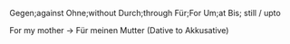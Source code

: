 Gegen;against
Ohne;without
Durch;through
Für;For
Um;at
Bis; still / upto

For my mother -> Für meinen Mutter (Dative to Akkusative)
